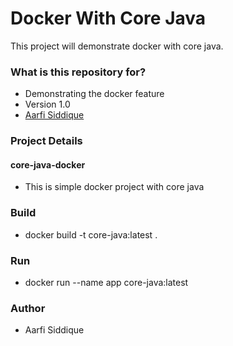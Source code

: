 # Docker With Core Java #

This project will demonstrate docker with core java.

### What is this repository for? ###

* Demonstrating the docker feature
* Version 1.0
* [Aarfi Siddique](https://aarfiahmed@bitbucket.org/aarfi/docker-repo.git)

### Project Details ###

#### core-java-docker ####
* This is simple docker project with core java

### Build ###
 - docker build -t core-java:latest .

### Run ###
- docker run --name app core-java:latest


### Author ###

* Aarfi Siddique